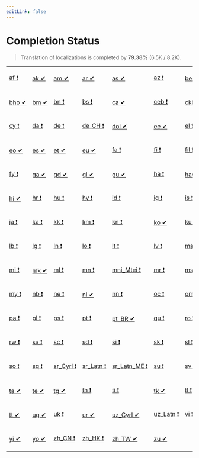 ```yaml
---
editLink: false
---
```


# Completion Status

> Translation of localizations is completed by **79.38%** (6.5K / 8.2K).

<table width="100%">
<tr><td width="12%">

[af&nbsp;❗](statuses/af.md)

</td><td width="12%">

[ak&nbsp;✔](statuses/ak.md)

</td><td width="12%">

[am&nbsp;✔](statuses/am.md)

</td><td width="12%">

[ar&nbsp;✔](statuses/ar.md)

</td><td width="12%">

[as&nbsp;✔](statuses/as.md)

</td><td width="12%">

[az&nbsp;❗](statuses/az.md)

</td><td width="12%">

[be&nbsp;✔](statuses/be.md)

</td><td width="12%">

[bg&nbsp;✔](statuses/bg.md)

</td></tr>
<tr><td width="12%">

[bho&nbsp;✔](statuses/bho.md)

</td><td width="12%">

[bm&nbsp;✔](statuses/bm.md)

</td><td width="12%">

[bn&nbsp;❗](statuses/bn.md)

</td><td width="12%">

[bs&nbsp;❗](statuses/bs.md)

</td><td width="12%">

[ca&nbsp;✔](statuses/ca.md)

</td><td width="12%">

[ceb&nbsp;❗](statuses/ceb.md)

</td><td width="12%">

[ckb&nbsp;✔](statuses/ckb.md)

</td><td width="12%">

[cs&nbsp;✔](statuses/cs.md)

</td></tr>
<tr><td width="12%">

[cy&nbsp;❗](statuses/cy.md)

</td><td width="12%">

[da&nbsp;❗](statuses/da.md)

</td><td width="12%">

[de&nbsp;❗](statuses/de.md)

</td><td width="12%">

[de_CH&nbsp;❗](statuses/de_CH.md)

</td><td width="12%">

[doi&nbsp;✔](statuses/doi.md)

</td><td width="12%">

[ee&nbsp;✔](statuses/ee.md)

</td><td width="12%">

[el&nbsp;❗](statuses/el.md)

</td><td width="12%">

[en_CA&nbsp;❗](statuses/en_CA.md)

</td></tr>
<tr><td width="12%">

[eo&nbsp;✔](statuses/eo.md)

</td><td width="12%">

[es&nbsp;✔](statuses/es.md)

</td><td width="12%">

[et&nbsp;✔](statuses/et.md)

</td><td width="12%">

[eu&nbsp;✔](statuses/eu.md)

</td><td width="12%">

[fa&nbsp;❗](statuses/fa.md)

</td><td width="12%">

[fi&nbsp;❗](statuses/fi.md)

</td><td width="12%">

[fil&nbsp;❗](statuses/fil.md)

</td><td width="12%">

[fr&nbsp;❗](statuses/fr.md)

</td></tr>
<tr><td width="12%">

[fy&nbsp;❗](statuses/fy.md)

</td><td width="12%">

[ga&nbsp;✔](statuses/ga.md)

</td><td width="12%">

[gd&nbsp;✔](statuses/gd.md)

</td><td width="12%">

[gl&nbsp;✔](statuses/gl.md)

</td><td width="12%">

[gu&nbsp;✔](statuses/gu.md)

</td><td width="12%">

[ha&nbsp;❗](statuses/ha.md)

</td><td width="12%">

[haw&nbsp;✔](statuses/haw.md)

</td><td width="12%">

[he&nbsp;✔](statuses/he.md)

</td></tr>
<tr><td width="12%">

[hi&nbsp;✔](statuses/hi.md)

</td><td width="12%">

[hr&nbsp;❗](statuses/hr.md)

</td><td width="12%">

[hu&nbsp;❗](statuses/hu.md)

</td><td width="12%">

[hy&nbsp;❗](statuses/hy.md)

</td><td width="12%">

[id&nbsp;❗](statuses/id.md)

</td><td width="12%">

[ig&nbsp;❗](statuses/ig.md)

</td><td width="12%">

[is&nbsp;❗](statuses/is.md)

</td><td width="12%">

[it&nbsp;✔](statuses/it.md)

</td></tr>
<tr><td width="12%">

[ja&nbsp;❗](statuses/ja.md)

</td><td width="12%">

[ka&nbsp;❗](statuses/ka.md)

</td><td width="12%">

[kk&nbsp;❗](statuses/kk.md)

</td><td width="12%">

[km&nbsp;❗](statuses/km.md)

</td><td width="12%">

[kn&nbsp;❗](statuses/kn.md)

</td><td width="12%">

[ko&nbsp;✔](statuses/ko.md)

</td><td width="12%">

[ku&nbsp;❗](statuses/ku.md)

</td><td width="12%">

[ky&nbsp;❗](statuses/ky.md)

</td></tr>
<tr><td width="12%">

[lb&nbsp;❗](statuses/lb.md)

</td><td width="12%">

[lg&nbsp;❗](statuses/lg.md)

</td><td width="12%">

[ln&nbsp;❗](statuses/ln.md)

</td><td width="12%">

[lo&nbsp;❗](statuses/lo.md)

</td><td width="12%">

[lt&nbsp;❗](statuses/lt.md)

</td><td width="12%">

[lv&nbsp;❗](statuses/lv.md)

</td><td width="12%">

[mai&nbsp;❗](statuses/mai.md)

</td><td width="12%">

[mg&nbsp;❗](statuses/mg.md)

</td></tr>
<tr><td width="12%">

[mi&nbsp;❗](statuses/mi.md)

</td><td width="12%">

[mk&nbsp;✔](statuses/mk.md)

</td><td width="12%">

[ml&nbsp;❗](statuses/ml.md)

</td><td width="12%">

[mn&nbsp;❗](statuses/mn.md)

</td><td width="12%">

[mni_Mtei&nbsp;❗](statuses/mni_Mtei.md)

</td><td width="12%">

[mr&nbsp;❗](statuses/mr.md)

</td><td width="12%">

[ms&nbsp;❗](statuses/ms.md)

</td><td width="12%">

[mt&nbsp;❗](statuses/mt.md)

</td></tr>
<tr><td width="12%">

[my&nbsp;❗](statuses/my.md)

</td><td width="12%">

[nb&nbsp;❗](statuses/nb.md)

</td><td width="12%">

[ne&nbsp;❗](statuses/ne.md)

</td><td width="12%">

[nl&nbsp;✔](statuses/nl.md)

</td><td width="12%">

[nn&nbsp;❗](statuses/nn.md)

</td><td width="12%">

[oc&nbsp;❗](statuses/oc.md)

</td><td width="12%">

[om&nbsp;❗](statuses/om.md)

</td><td width="12%">

[or&nbsp;❗](statuses/or.md)

</td></tr>
<tr><td width="12%">

[pa&nbsp;❗](statuses/pa.md)

</td><td width="12%">

[pl&nbsp;❗](statuses/pl.md)

</td><td width="12%">

[ps&nbsp;❗](statuses/ps.md)

</td><td width="12%">

[pt&nbsp;❗](statuses/pt.md)

</td><td width="12%">

[pt_BR&nbsp;✔](statuses/pt_BR.md)

</td><td width="12%">

[qu&nbsp;❗](statuses/qu.md)

</td><td width="12%">

[ro&nbsp;❗](statuses/ro.md)

</td><td width="12%">

[ru&nbsp;✔](statuses/ru.md)

</td></tr>
<tr><td width="12%">

[rw&nbsp;❗](statuses/rw.md)

</td><td width="12%">

[sa&nbsp;❗](statuses/sa.md)

</td><td width="12%">

[sc&nbsp;❗](statuses/sc.md)

</td><td width="12%">

[sd&nbsp;❗](statuses/sd.md)

</td><td width="12%">

[si&nbsp;❗](statuses/si.md)

</td><td width="12%">

[sk&nbsp;❗](statuses/sk.md)

</td><td width="12%">

[sl&nbsp;❗](statuses/sl.md)

</td><td width="12%">

[sn&nbsp;❗](statuses/sn.md)

</td></tr>
<tr><td width="12%">

[so&nbsp;❗](statuses/so.md)

</td><td width="12%">

[sq&nbsp;❗](statuses/sq.md)

</td><td width="12%">

[sr_Cyrl&nbsp;❗](statuses/sr_Cyrl.md)

</td><td width="12%">

[sr_Latn&nbsp;❗](statuses/sr_Latn.md)

</td><td width="12%">

[sr_Latn_ME&nbsp;❗](statuses/sr_Latn_ME.md)

</td><td width="12%">

[su&nbsp;❗](statuses/su.md)

</td><td width="12%">

[sv&nbsp;❗](statuses/sv.md)

</td><td width="12%">

[sw&nbsp;❗](statuses/sw.md)

</td></tr>
<tr><td width="12%">

[ta&nbsp;✔](statuses/ta.md)

</td><td width="12%">

[te&nbsp;✔](statuses/te.md)

</td><td width="12%">

[tg&nbsp;✔](statuses/tg.md)

</td><td width="12%">

[th&nbsp;❗](statuses/th.md)

</td><td width="12%">

[ti&nbsp;❗](statuses/ti.md)

</td><td width="12%">

[tk&nbsp;✔](statuses/tk.md)

</td><td width="12%">

[tl&nbsp;❗](statuses/tl.md)

</td><td width="12%">

[tr&nbsp;❗](statuses/tr.md)

</td></tr>
<tr><td width="12%">

[tt&nbsp;✔](statuses/tt.md)

</td><td width="12%">

[ug&nbsp;✔](statuses/ug.md)

</td><td width="12%">

[uk&nbsp;❗](statuses/uk.md)

</td><td width="12%">

[ur&nbsp;✔](statuses/ur.md)

</td><td width="12%">

[uz_Cyrl&nbsp;✔](statuses/uz_Cyrl.md)

</td><td width="12%">

[uz_Latn&nbsp;❗](statuses/uz_Latn.md)

</td><td width="12%">

[vi&nbsp;❗](statuses/vi.md)

</td><td width="12%">

[xh&nbsp;✔](statuses/xh.md)

</td></tr>
<tr><td width="12%">

[yi&nbsp;✔](statuses/yi.md)

</td><td width="12%">

[yo&nbsp;✔](statuses/yo.md)

</td><td width="12%">

[zh_CN&nbsp;❗](statuses/zh_CN.md)

</td><td width="12%">

[zh_HK&nbsp;❗](statuses/zh_HK.md)

</td><td width="12%">

[zh_TW&nbsp;✔](statuses/zh_TW.md)

</td><td width="12%">

[zu&nbsp;✔](statuses/zu.md)

</td></tr>
</table>
